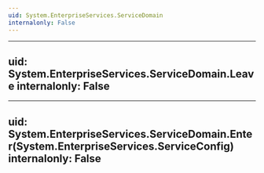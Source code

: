 ```yaml
---
uid: System.EnterpriseServices.ServiceDomain
internalonly: False
---
```


---
uid: System.EnterpriseServices.ServiceDomain.Leave
internalonly: False
---

---
uid: System.EnterpriseServices.ServiceDomain.Enter(System.EnterpriseServices.ServiceConfig)
internalonly: False
---
